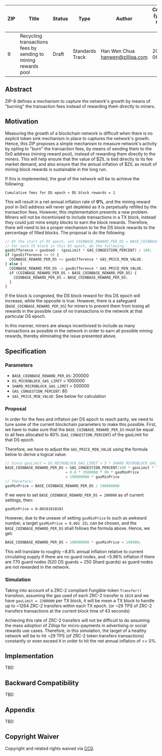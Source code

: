 |  ZIP | Title | Status| Type | Author | Created (yyyy-mm-dd) | Updated (yyyy-mm-dd)
|--|--|--|--| -- | -- | -- |
| 9  | Recycling transactions fees by sending to mining rewards pool | Draft | Standards Track  | Han Wen Chua <hanwen@zilliqa.com>| 2020-06-27 | 2020-06-27

## Abstract

ZIP-9 defines a mechanism to capture the network's growth by means of "burning" the transaction fees instead of rewarding them directly to miners.

## Motivation

Measuring the growth of a blockchain network is difficult when there is no explicit token sink mechanism in place to captures the network's growth. Hence, this ZIP proposes a simple mechanism to measure network's activity by opting to "burn" the transaction fees, by means of sending them to the 0x0 address (mining reward pool), instead of rewarding them directly to the miners. This will help ensure that the value of $ZIL is tied directly to its fee market demand, and also ensure that the annual inflation of $ZIL as result of mining block rewards is sustainable in the long run.

If this is implemented, the goal of the network will be to achieve the following:

```
Cumulative fees for DS epoch ÷ DS block rewards = 1
```

This will result in a net annual inflation rate of **0%**, and the mining reward pool in 0x0 address will never get depleted as it is perpetually refilled by the transaction fees. However, this implementation presents a new problem. Miners will not be incentivised to include transactions in a TX block, instead they could just mine empty blocks to earn the block rewards. Therefore, there will need to be a proper mechanism to tie the DS block rewards to the percentage of filled blocks. The proposal is do the following:

```javascript
// At the start of DS epoch, set COINBASE_REWARD_PER_DS = BASE_COINBASE_REWARD_PER_DS
// For each TX block in this DS epoch, do the following:
gasDifference = gasUsed - (gasLimit * GAS_CONGESTION_PERCENT) / 100;
if (gasDifference >= 0) {
  COINBASE_REWARD_PER_DS += gasDifference * GAS_PRICE_MIN_VALUE;
} else {
  COINBASE_REWARD_PER_DS -= gasDifference * GAS_PRICE_MIN_VALUE;
  if (COINBASE_REWARD_PER_DS < BASE_COINBASE_REWARD_PER_DS) {
    COINBASE_REWARD_PER_DS = BASE_COINBASE_REWARD_PER_DS;
  }
}
```

If the block is congested, the DS block reward for this DS epoch will increase, while the opposite is true. However, there is a safeguard (`BASE_COINBASE_REWARD_PER_DS`) for miners to prevent them from losing all rewards in the possible case of no transactions in the network at that particular DS epoch.

In this manner, miners are always incentivised to include as many transactions as possible in the network in order to earn all possible mining rewards, thereby eliminating the issue presented above.

## Specification

### Parameters

- `BASE_COINBASE_REWARD_PER_DS`: 200000
- `DS_MICROBLOCK_GAS_LIMIT` = 1000000
- `SHARD_MICROBLOCK_GAS_LIMIT` = 500000
- `GAS_CONGESTION_PERCENT`: 80
- `GAS_PRICE_MIN_VALUE`: See below for calculation

### Proposal

In order for the fees and inflation per DS epoch to reach parity, we need to tune some of the current blockchain parameters to make this possible. First, we have to make sure that the `BASE_COINBASE_REWARD_PER_DS` must be equal to all fees allocated to 80% (`GAS_CONGESTION_PERCENT`) of the gasLimit for that DS epoch.

Therefore, we have to adjust the `GAS_PRICE_MIN_VALUE` using the formula below to derive a logical value:

```javascript
// Since gasLimit = DS_MICROBLOCK_GAS_LIMIT + 3 * SHARD_MICROBLOCK_GAS_LIMIT = 3,250,000
BASE_COINBASE_REWARD_PER_DS = GAS_CONGESTION_PERCENT/100 * gasLimit * TX blocks in DS epoch * gasMinPrice
							= 0.8 * 2500000 * 99 * gasMinPrice
							= 198000000 * gasMinPrice
// Therefore:
gasMinPrice = BASE_COINBASE_REWARD_PER_DS / 198000000
```

If we were to set `BASE_COINBASE_REWARD_PER_DS = 200000` as of current settings, then:

```
gasMinPrice = 0.00101010101
```

However, due to the unease of setting `gasMinPrice` to such as awkward number, a target `gasMinPrice = 0.001 ZIL` can be chosen, and the `BASE_COINBASE_REWARD_PER_DS` shall follows the formula above. Hence, we get:

```javascript
BASE_COINBASE_REWARD_PER_DS = 198000000 * gasMinPrice = 198000;
```

This will translate to roughly ~8.8% annual inflation relative to current circulating supply if there are no guard nodes, and ~5.98% inflation if there are 770 guard nodes (520 DS guards + 250 Shard guards) as guard nodes are not rewarded in the network.

### Simulation

Taking into account of a ZRC-2 compliant Fungible-token `Transfer()` transition, assuming the gas used of each ZRC-2 transfer is `1819` and we have `gasLimit = 2300000` per TX block, it will be mean a TX block to handle up to ~1264 ZRC-2 transfers within each TX epoch. (or ~29 TPS of ZRC-2 transfers transactions at the current block time of 43 seconds)

Achieving this rate of ZRC-2 transfers will not be difficult to do assuming the mass adoption of Zilliqa for micro-payments in advertising or social rewards use cases. Therefore, in this simulation, the target of a healthy network will be to hit ~29 TPS (of ZRC-2 token transfers transactions) constantly or even exceed it in order to hit the net annual inflation of <= 0%.

## Implementation

TBD

## Backward Compatibility

TBD

## Appendix

TBD

## Copyright Waiver

Copyright and related rights waived via [CC0](https://creativecommons.org/publicdomain/zero/1.0/).
